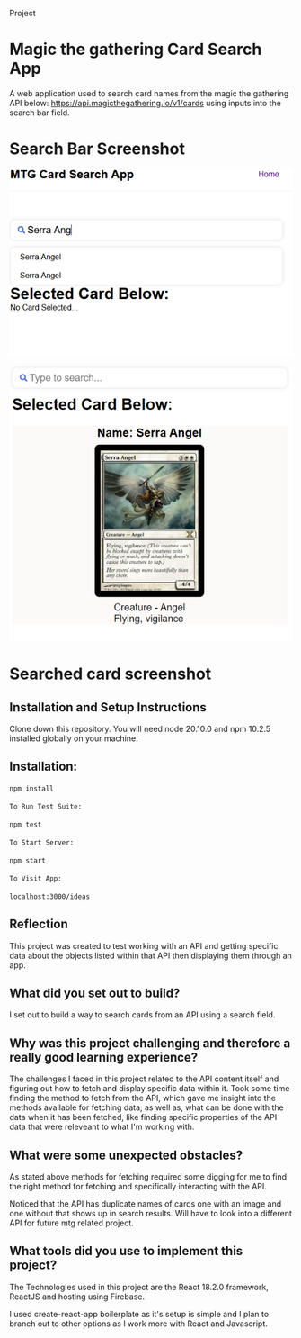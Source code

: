 Project 
# Magic the gathering Card Search App

A web application used to search card names from the magic the gathering API below: https://api.magicthegathering.io/v1/cards
using inputs into the search bar field.

# Search Bar Screenshot

![Alt text](/mtgcardviewer/src/Images/mtg%20card%20search.png "MTG Card Search Bar")

![Alt text](/mtgcardviewer/src/Images/mtg%20card%20search%20results.png "MTG Card Search Bar")

# Searched card screenshot


## Installation and Setup Instructions
Clone down this repository. You will need node 20.10.0 and npm 10.2.5 installed globally on your machine.

## Installation:
```
npm install

To Run Test Suite:

npm test

To Start Server:

npm start

To Visit App:

localhost:3000/ideas
```

## Reflection
This project was created to test working with an API and getting specific data about the objects listed within that API then displaying them through an app.

## What did you set out to build?

I set out to build a way to search cards from an API using a search field.

## Why was this project challenging and therefore a really good learning experience?

The challenges I faced in this project related to the API content itself and figuring out how to fetch and display specific data within it.  Took some time finding the method to fetch from the API, which gave me insight into the methods available for fetching data, as well as, what can be done with the data when it has been fetched, like finding specific properties of the API data that were releveant to what I'm working with.

## What were some unexpected obstacles?
As stated above methods for fetching required some digging for me to find the right method for fetching and specifically interacting with the API.

Noticed that the API has duplicate names of cards one with an image and one without that shows up in search results.  Will have to look into a different API for future mtg related project.

## What tools did you use to implement this project?

The Technologies used in this project are the React 18.2.0 framework, ReactJS and hosting using Firebase.

I used create-react-app boilerplate as it's setup is simple and I plan to branch out to other options as I work more with React and Javascript.